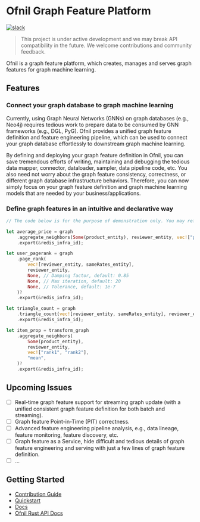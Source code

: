 # Ofnil Graph Feature Platform

[![slack](https://img.shields.io/badge/slack-ofnil-brightgreen?logo=slack)](https://join.slack.com/t/ofnil/shared_invite/zt-1j6d9k0bb-cwH_BfR_3CFJ68hf6BvKaw)

> This project is under active development and we may break API compatibility in the future. We welcome contributions and community feedback.

Ofnil is a graph feature platform, which creates, manages and serves graph features for graph machine learning.

## Features

### Connect your graph database to graph machine learning

Currently, using Graph Neural Networks (GNNs) on graph databases (e.g., Neo4j) requires tedious work to prepare data to be consumed by GNN frameworks (e.g., DGL, PyG). Ofnil provides a unified graph feature definition and feature engineering pipeline, which can be used to connect your graph database effortlessly to downstream graph machine learning.

By defining and deploying your graph feature definition in Ofnil, you can save tremendous efforts of writing, maintaining and debugging the tedious data mapper, connector, dataloader, sampler, data pipeline code, etc. You also need not worry about the graph feature consistency, correctness, or different graph database infrastructure behaviors. Therefore, you can now simply focus on your graph feature definition and graph machine learning models that are needed by your business/applications.

### Define graph features in an intuitive and declarative way

```rust
// The code below is for the purpose of demonstration only. You may refer to examples/quickstart/main.rs for executable code.

let average_price = graph
    .aggregate_neighbors(Some(product_entity), reviewer_entity, vec!["price"], "mean")?
    .export(&redis_infra_id);

let user_pagerank = graph
    .page_rank(
        vec![reviewer_entity, sameRates_entity],
        reviewer_entity,
        None, // Damping factor, default: 0.85
        None, // Max iteration, default: 20
        None, // Tolerance, default: 1e-7
    )?
    .export(&redis_infra_id);

let triangle_count = graph
    .triangle_count(vec![reviewer_entity, sameRates_entity], reviewer_entity)?
    .export(&redis_infra_id);

let item_prop = transform_graph
    .aggregate_neighbors(
        Some(product_entity),
        reviewer_entity,
        vec!["rank1", "rank2"],
        "mean",
    )?
    .export(&redis_infra_id);
```

## Upcoming Issues

- [ ] Real-time graph feature support for streaming graph update (with a unified consistent graph feature definition for both batch and streaming).
- [ ] Graph feature Point-in-Time (PIT) correctness.
- [ ] Advanced feature engineering pipeline analysis, e.g., data lineage, feature monitoring, feature discovery, etc.
- [ ] Graph feature as a Service, hide difficult and tedious details of graph feature engineering and serving with just a few lines of graph feature definition.
- [ ] ...

## Getting Started

- [Contribution Guide](./CONTRIBUTING.md)
- [Quickstart](./examples/quickstart/)
- [Docs](./docs/)
- [Ofnil Rust API Docs](https://rustdoc.ofnil.io/ofnil/)

